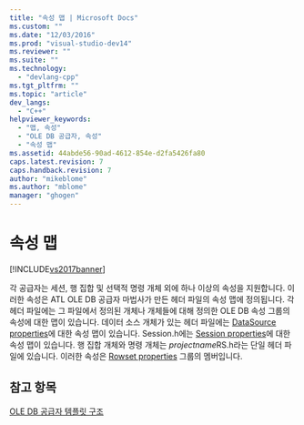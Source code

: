 ```yaml
---
title: "속성 맵 | Microsoft Docs"
ms.custom: ""
ms.date: "12/03/2016"
ms.prod: "visual-studio-dev14"
ms.reviewer: ""
ms.suite: ""
ms.technology: 
  - "devlang-cpp"
ms.tgt_pltfrm: ""
ms.topic: "article"
dev_langs: 
  - "C++"
helpviewer_keywords: 
  - "맵, 속성"
  - "OLE DB 공급자, 속성"
  - "속성 맵"
ms.assetid: 44abde56-90ad-4612-854e-d2fa5426fa80
caps.latest.revision: 7
caps.handback.revision: 7
author: "mikeblome"
ms.author: "mblome"
manager: "ghogen"
---
```

# 속성 맵
[!INCLUDE[vs2017banner](../../assembler/inline/includes/vs2017banner.md)]

각 공급자는 세션, 행 집합 및 선택적 명령 개체 외에 하나 이상의 속성을 지원합니다.  이러한 속성은 ATL OLE DB 공급자 마법사가 만든 헤더 파일의 속성 맵에 정의됩니다.  각 헤더 파일에는 그 파일에서 정의된 개체나 개체들에 대해 정의한 OLE DB 속성 그룹의 속성에 대한 맵이 있습니다.  데이터 소스 개체가 있는 헤더 파일에는 [DataSource properties](https://msdn.microsoft.com/en-us/library/ms724188\(v=vs.140\).aspx)에 대한 속성 맵이 있습니다.  Session.h에는 [Session properties](https://msdn.microsoft.com/en-us/library/ms714221.aspx)에 대한 속성 맵이 있습니다.  행 집합 개체와 명령 개체는 *projectname*RS.h라는 단일 헤더 파일에 있습니다.  이러한 속성은 [Rowset properties](https://msdn.microsoft.com/en-us/library/ms711252.aspx) 그룹의 멤버입니다.  
  
## 참고 항목  
 [OLE DB 공급자 템플릿 구조](../../data/oledb/ole-db-provider-template-architecture.md)